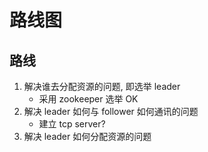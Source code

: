 # 路线图

## 路线

1. 解决谁去分配资源的问题, 即选举 leader
    - 采用 zookeeper 选举 OK
2. 解决 leader 如何与 follower 如何通讯的问题
    - 建立 tcp server?
3. 解决 leader 如何分配资源的问题

